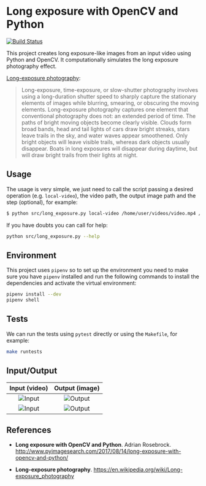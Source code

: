 # Long exposure with OpenCV and Python

[![Build Status](https://travis-ci.org/kelvins/long-exposure.svg?branch=master)](https://travis-ci.org/kelvins/long-exposure)

This project creates long exposure-like images from an input video using Python and OpenCV. It computationally simulates the long exposure photography effect.

[Long-exposure photography][1]:

> Long-exposure, time-exposure, or slow-shutter photography involves using a long-duration shutter speed to sharply capture the stationary elements of images while blurring, smearing, or obscuring the moving elements. Long-exposure photography captures one element that conventional photography does not: an extended period of time. The paths of bright moving objects become clearly visible. Clouds form broad bands, head and tail lights of cars draw bright streaks, stars leave trails in the sky, and water waves appear smoothened. Only bright objects will leave visible trails, whereas dark objects usually disappear. Boats in long exposures will disappear during daytime, but will draw bright trails from their lights at night.

## Usage

The usage is very simple, we just need to call the script passing a desired operation (e.g. `local-video`), the video path, the output image path and the step (optional), for example:

```bash
$ python src/long_exposure.py local-video /home/user/videos/video.mp4 /home/user/images/long_exp.png -s 5
```

If you have doubts you can call for help:

```bash
python src/long_exposure.py --help
```

## Environment

This project uses `pipenv` so to set up the environment you need to make sure you have `pipenv` installed and run the following commands to install the dependencies and activate the virtual environment:

```bash
pipenv install --dev
pipenv shell
```

## Tests

We can run the tests using `pytest` directly or using the `Makefile`, for example:

```bash
make runtests
```

## Input/Output

| **Input (video)** | **Output (image)** |
|:---------:|:----------:|
| ![Input](http://i.imgur.com/ji8h6FK.jpg) | ![Output](http://i.imgur.com/UXVCLIE.jpg) |
| ![Input](http://i.imgur.com/l97V6Cm.jpg) | ![Output](http://i.imgur.com/oPedXbB.jpg) |

## References

- **Long exposure with OpenCV and Python**. Adrian Rosebrock.
http://www.pyimagesearch.com/2017/08/14/long-exposure-with-opencv-and-python/

- **Long-exposure photography**. https://en.wikipedia.org/wiki/Long-exposure_photography

  [1]: https://en.wikipedia.org/wiki/Long-exposure_photography
